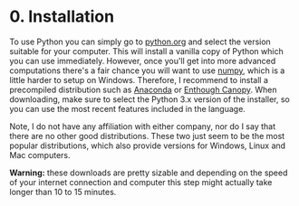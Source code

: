 # 0. Installation

To use Python you can simply go to [python.org](https://python.org) and select the version suitable for your computer. This will install a vanilla copy of Python which you can use immediately. However, once you'll get into more advanced computations there's a fair chance you will want to use [numpy](https://docs.scipy.org/doc/numpy-1.13.0/user/whatisnumpy.html), which is a little harder to setup on Windows. Therefore, I recommend to install a precompiled distribution such as [Anaconda](https://www.continuum.io/downloads) or [Enthough Canopy](https://store.enthought.com/downloads/). When downloading, make sure to select the Python 3.x version of the installer, so you can use the most recent features included in the language. 

Note, I do not have any affiliation with either company, nor do I say that there are no other good distributions. These two just seem to be the most popular distributions, which also provide versions for Windows, Linux and Mac computers.

**Warning:** these downloads are pretty sizable and depending on the speed of your internet connection and computer this step might actually take longer than 10 to 15 minutes.

